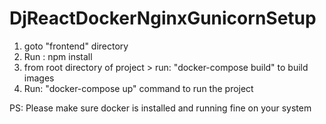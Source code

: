 # DjReactDockerNginxGunicornSetup

1. goto "frontend" directory 
2. Run : npm install
3. from root directory of project > run: "docker-compose build" to build images
4. Run: "docker-compose up" command to run the project


PS: Please make sure docker is installed and running fine on your system
